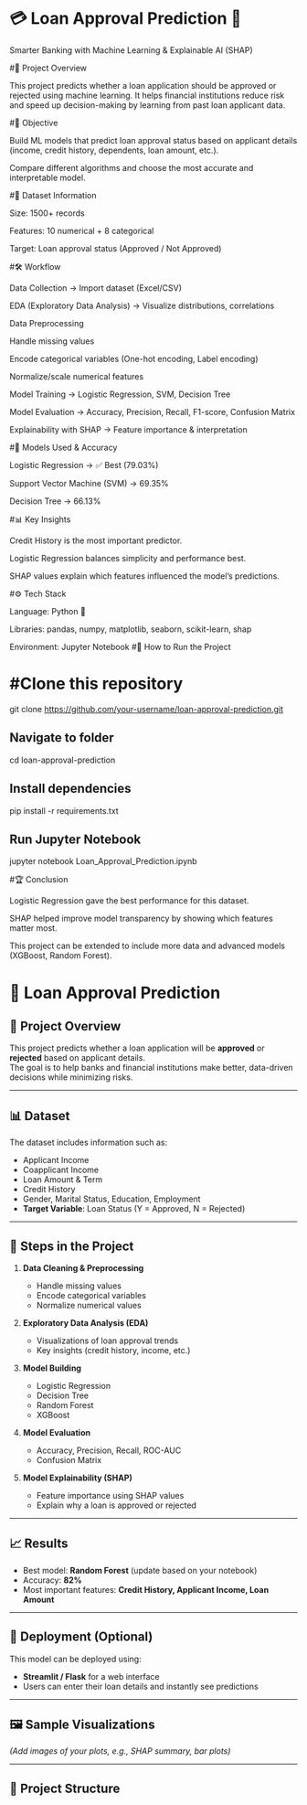 # 💳 Loan Approval Prediction 🔮

Smarter Banking with Machine Learning & Explainable AI (SHAP)

#🌟 Project Overview

This project predicts whether a loan application should be approved or rejected using machine learning.
It helps financial institutions reduce risk and speed up decision-making by learning from past loan applicant data.

#📌 Objective

Build ML models that predict loan approval status based on applicant details (income, credit history, dependents, loan amount, etc.).

Compare different algorithms and choose the most accurate and interpretable model.

#📂 Dataset Information

Size: 1500+ records

Features: 10 numerical + 8 categorical

Target: Loan approval status (Approved / Not Approved)

#🛠️ Workflow

Data Collection → Import dataset (Excel/CSV)

EDA (Exploratory Data Analysis) → Visualize distributions, correlations

Data Preprocessing

Handle missing values

Encode categorical variables (One-hot encoding, Label encoding)

Normalize/scale numerical features

Model Training → Logistic Regression, SVM, Decision Tree

Model Evaluation → Accuracy, Precision, Recall, F1-score, Confusion Matrix

Explainability with SHAP → Feature importance & interpretation

#🤖 Models Used & Accuracy

Logistic Regression → ✅ Best (79.03%)

Support Vector Machine (SVM) → 69.35%

Decision Tree → 66.13%

#📊 Key Insights

Credit History is the most important predictor.

Logistic Regression balances simplicity and performance best.

SHAP values explain which features influenced the model’s predictions.

#⚙️ Tech Stack

Language: Python 🐍

Libraries: pandas, numpy, matplotlib, seaborn, scikit-learn, shap

Environment: Jupyter Notebook
#🚀 How to Run the Project
# #Clone this repository
git clone https://github.com/your-username/loan-approval-prediction.git

## Navigate to folder
cd loan-approval-prediction

## Install dependencies
pip install -r requirements.txt

## Run Jupyter Notebook
jupyter notebook Loan_Approval_Prediction.ipynb

#🏆 Conclusion

Logistic Regression gave the best performance for this dataset.

SHAP helped improve model transparency by showing which features matter most.

This project can be extended to include more data and advanced models (XGBoost, Random Forest).

# 🏦 Loan Approval Prediction

## 📌 Project Overview
This project predicts whether a loan application will be **approved** or **rejected** based on applicant details.  
The goal is to help banks and financial institutions make better, data-driven decisions while minimizing risks.

---

## 📊 Dataset
The dataset includes information such as:
- Applicant Income
- Coapplicant Income
- Loan Amount & Term
- Credit History
- Gender, Marital Status, Education, Employment
- **Target Variable**: Loan Status (Y = Approved, N = Rejected)

---

## 🔧 Steps in the Project
1. **Data Cleaning & Preprocessing**
   - Handle missing values
   - Encode categorical variables
   - Normalize numerical values

2. **Exploratory Data Analysis (EDA)**
   - Visualizations of loan approval trends
   - Key insights (credit history, income, etc.)

3. **Model Building**
   - Logistic Regression
   - Decision Tree
   - Random Forest
   - XGBoost

4. **Model Evaluation**
   - Accuracy, Precision, Recall, ROC-AUC
   - Confusion Matrix

5. **Model Explainability (SHAP)**
   - Feature importance using SHAP values
   - Explain why a loan is approved or rejected

---

## 📈 Results
- Best model: **Random Forest** (update based on your notebook)
- Accuracy: **82%**
- Most important features: **Credit History, Applicant Income, Loan Amount**

---

## 🚀 Deployment (Optional)
This model can be deployed using:
- **Streamlit / Flask** for a web interface
- Users can enter their loan details and instantly see predictions

---

## 🖼️ Sample Visualizations
*(Add images of your plots, e.g., SHAP summary, bar plots)*

---

## 📂 Project Structure
